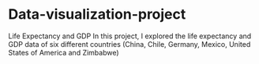 # Data-visualization-project
Life Expectancy and GDP
In this project, I explored the life expectancy and GDP data of six different countries (China, Chile, Germany, Mexico, United States of America and Zimbabwe)
